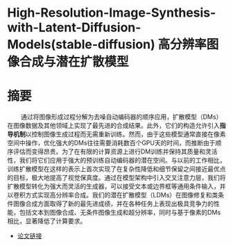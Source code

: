 # High-Resolution-Image-Synthesis-with-Latent-Diffusion-Models(stable-diffusion) 高分辨率图像合成与潜在扩散模型

# 摘要
&nbsp;&nbsp;&nbsp;&nbsp;&nbsp;&nbsp;&nbsp;&nbsp;通过将图像形成过程分解为去噪自动编码器的顺序应用，扩散模型（DMs）在图像数据及其他领域上实现了最先进的合成结果。此外，它们的构造允许引入**指导机制**以控制图像生成过程而无需重新训练。然而，由于这些模型通常直接在像素空间中操作，优化强大的DMs往往需要消耗数百个GPU天的时间，而推断由于顺序评估而变得昂贵。为了在有限的计算资源上进行DM训练并保持其质量和灵活性，我们将它们应用于强大的预训练自动编码器的潜在空间。与以前的工作相比，训练扩散模型在这样的表示上首次实现了在复杂性降低和细节保留之间接近最优点的目标，极大地提高了视觉保真度。通过在模型架构中引入交叉注意力层，我们将扩散模型转化为强大而灵活的生成器，可以接受文本或边界框等通用条件输入，并以卷积方式实现高分辨率合成。我们的潜在扩散模型（LDMs）在图像修复和类条件图像合成方面取得了新的最先进成绩，并在各种任务上表现出极具竞争力的性能，包括文本到图像合成、无条件图像生成和超分辨率，同时与基于像素的DMs相比，显著降低了计算要求。<br>



- [论文链接](https://arxiv.org/pdf/2112.10752.pdf)
